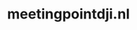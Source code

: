 ---
layout: post
title:  "meetingpointdji.nl"
internal_url:  "/dutchgov/meetingpointdji.nl.html"
categories: dutchgov
---